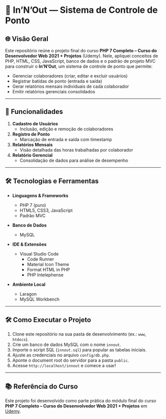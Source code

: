 # :briefcase: InʼNʼOut — Sistema de Controle de Ponto

## :globe_with_meridians: Visão Geral  
Este repositório reúne o projeto final do curso **PHP 7 Completo – Curso do Desenvolvedor Web 2021 + Projetos** (Udemy). Nele, apliquei conceitos de PHP, HTML, CSS, JavaScript, banco de dados e o padrão de projeto MVC para construir o **InʼNʼOut**, um sistema de controle de ponto que permite:

- Gerenciar colaboradores (criar, editar e excluir usuários)  
- Registrar batidas de ponto (entrada e saída)  
- Gerar relatórios mensais individuais de cada colaborador  
- Emitir relatórios gerenciais consolidados

---

## :rocket: Funcionalidades

1. **Cadastro de Usuários**  
   - Inclusão, edição e remoção de colaboradores  
2. **Registro de Ponto**  
   - Marcação de entrada e saída com timestamp  
3. **Relatórios Mensais**  
   - Visão detalhada das horas trabalhadas por colaborador  
4. **Relatório Gerencial**  
   - Consolidação de dados para análise de desempenho  

---

## :hammer_and_wrench: Tecnologias e Ferramentas

- **Linguagens & Frameworks**  
  - PHP 7 (puro)  
  - HTML5, CSS3, JavaScript  
  - Padrão MVC  

- **Banco de Dados**  
  - MySQL  

- **IDE & Extensões**  
  - Visual Studio Code  
    - Code Runner  
    - Material Icon Theme  
    - Format HTML in PHP  
    - PHP Intelephense  

- **Ambiente Local**  
  - Laragon  
  - MySQL Workbench  

---

## 🛠️ Como Executar o Projeto

1. Clone este repositório na sua pasta de desenvolvimento (ex.: `www`, `htdocs`).  
2. Crie um banco de dados MySQL com o nome `innout`.  
3. Importe o script SQL (`innout.sql`) para popular as tabelas iniciais.  
4. Ajuste as credenciais no arquivo `config/db.php`.  
5. Aponte o document root do servidor para a pasta `public`.  
6. Acesse `http://localhost/innout` e comece a usar!

---

## 📚 Referência do Curso

Este projeto foi desenvolvido como parte prática do módulo final do curso **PHP 7 Completo – Curso do Desenvolvedor Web 2021 + Projetos** em [Udemy](https://www.udemy.com/course/php-7-completo/).

